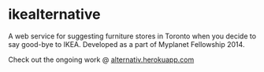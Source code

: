 ikealternative
==============

A web service for suggesting furniture stores in Toronto when you decide to say good-bye to IKEA. Developed as a part of Myplanet Fellowship 2014.

Check out the ongoing work @ <a href="http://alternativ.herokuapp.com">alternativ.herokuapp.com</a>
